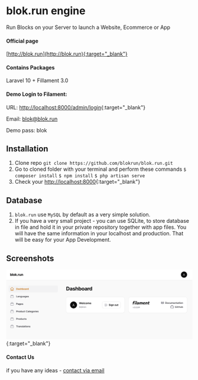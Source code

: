 # blok.run engine
Run Blocks on your Server to launch a Website, Ecommerce or App

#### Official page
[http://blok.run](http://blok.run){:target="_blank"}

#### Contains Packages
Laravel 10 + Fillament 3.0

#### Demo Login to Filament:
URL: [http://localhost:8000/admin/login](http://localhost:8000/admin/login){:target="_blank"}

Email: blok@blok.run 

Demo pass: blok

## Installation
1. Clone repo `git clone https://github.com/blokrun/blok.run.git`
2. Go to cloned folder with your terminal and perform these commands `$ composer install` `$ npm install` `$ php artisan serve`
5. Check your [http://localhost:8000](http://localhost:8000){:target="_blank"}

## Database
1. `blok.run` use `MySQL` by default as a very simple solution. 
2. If you have a very small project - you can use SQLite, to store database in file and hold it in your private repository together with app files. You will have the same information in your localhost and production. That will be easy for your App Development.

## Screenshots
![blok.run CMS Dashboard](/public/blokrun/cms-home.png){:target="_blank"}

#### Contact Us
if you have any ideas -  [contact via email](mailto:hello@xecode.lt)